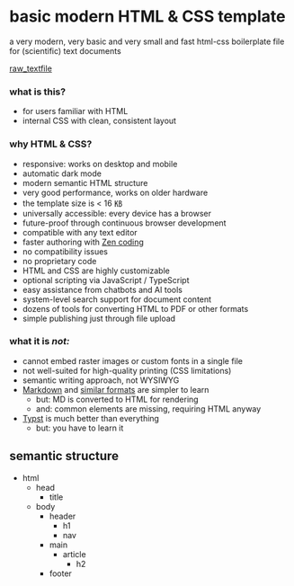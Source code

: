 # basic modern HTML & CSS template
a very modern, very basic and very small and fast html-css boilerplate file for (scientific) text documents

[raw_textfile](https://raw.githubusercontent.com/haalven/basic-html-css-de/refs/heads/main/html_template.html)

### what is this?

- for users familiar with HTML
- internal CSS with clean, consistent layout

### why HTML & CSS?

- responsive: works on desktop and mobile
- automatic dark mode
- modern semantic HTML structure
- very good performance, works on older hardware
- the template size is &lt;&nbsp;16&nbsp;㎅
- universally accessible: every device has a browser
- future-proof through continuous browser development
- compatible with any text editor
- faster authoring with [Zen coding](https://emmet.io/)
- no compatibility issues
- no proprietary code
- HTML and CSS are highly customizable
- optional scripting via JavaScript / TypeScript
- easy assistance from chatbots and AI tools
- system-level search support for document content
- dozens of tools for converting HTML to PDF or other formats
- simple publishing just through file upload

### what it is _not:_

- cannot embed raster images or custom fonts in a single file
- not well-suited for high-quality printing (CSS limitations)
- semantic writing approach, not WYSIWYG
- [Markdown](https://www.markdownguide.org/basic-syntax) and [similar formats](https://mystmd.org/sandbox) are simpler to learn
  - but: MD is converted to HTML for rendering
  - and: common elements are missing, requiring HTML anyway
- [Typst](https://typst.app/) is much better than everything
  - but: you have to learn it

## semantic structure

- html
  - head
    - title
  - body
    - header
      - h1
      - nav
    - main
      - article
        - h2
    - footer

